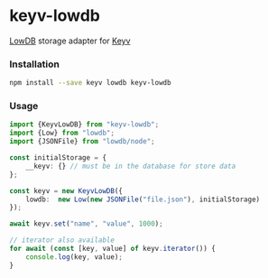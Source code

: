 # keyv-lowdb

[LowDB](https://github.com/typicode/lowdb) storage adapter for [Keyv](https://github.com/jaredwray/keyv)


### Installation
```bash
npm install --save keyv lowdb keyv-lowdb
```

### Usage
```typescript
import {KeyvLowDB} from "keyv-lowdb";
import {Low} from "lowdb";
import {JSONFile} from "lowdb/node";

const initialStorage = {
    __keyv: {} // must be in the database for store data
};

const keyv = new KeyvLowDB({
    lowdb:  new Low(new JSONFile("file.json"), initialStorage)
});

await keyv.set("name", "value", 1000);

// iterator also available
for await (const [key, value] of keyv.iterator()) {
    console.log(key, value);
}
```
